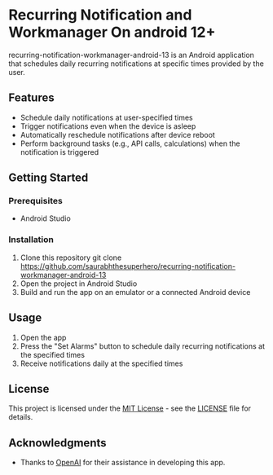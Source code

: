 # Recurring Notification and Workmanager On android 12+

recurring-notification-workmanager-android-13 is an Android application that schedules daily
recurring notifications at specific times provided by the user.

## Features

- Schedule daily notifications at user-specified times
- Trigger notifications even when the device is asleep
- Automatically reschedule notifications after device reboot
- Perform background tasks (e.g., API calls, calculations) when the notification is triggered

## Getting Started

### Prerequisites

- Android Studio

### Installation

1. Clone this repository
   git clone https://github.com/saurabhthesuperhero/recurring-notification-workmanager-android-13
2. Open the project in Android Studio
3. Build and run the app on an emulator or a connected Android device

## Usage

1. Open the app
2. Press the "Set Alarms" button to schedule daily recurring notifications at the specified times
3. Receive notifications daily at the specified times

## License

This project is licensed under the [MIT License](https://opensource.org/licenses/MIT) - see
the [LICENSE](LICENSE) file for details.

## Acknowledgments

- Thanks to [OpenAI](https://www.openai.com/) for their assistance in developing this app.

